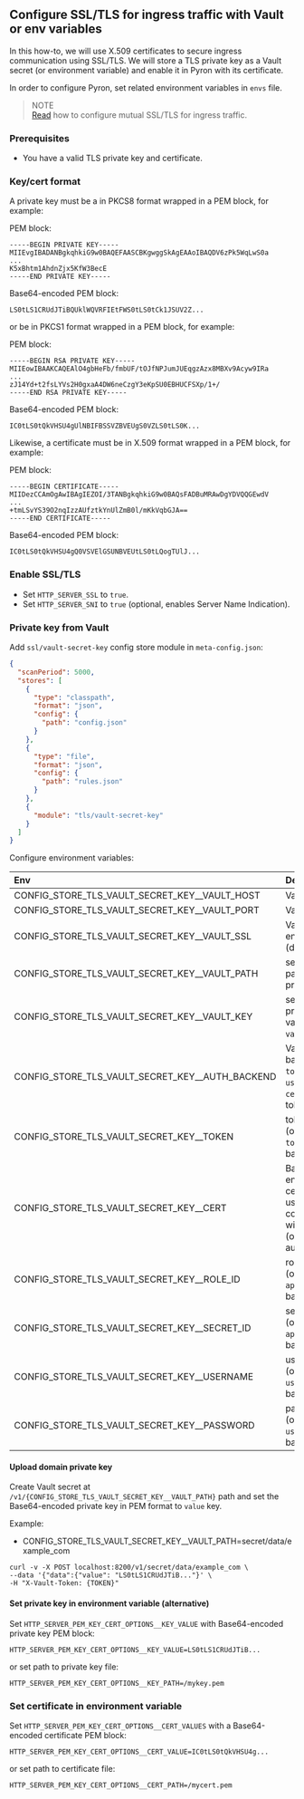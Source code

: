## Configure SSL/TLS for ingress traffic with Vault or env variables

In this how-to, we will use X.509 certificates to secure ingress communication using SSL/TLS.
We will store a TLS private key as a Vault secret (or environment variable) and enable it in Pyron with its certificate.

In order to configure Pyron, set related environment variables in `envs` file.

> NOTE<br/>
> [Read](http-server-mtls.md) how to configure mutual SSL/TLS for ingress traffic.

### Prerequisites

* You have a valid TLS private key and certificate.

### Key/cert format

A private key must be a in PKCS8 format wrapped in a PEM block, for example:

PEM block:

```
-----BEGIN PRIVATE KEY-----
MIIEvgIBADANBgkqhkiG9w0BAQEFAASCBKgwggSkAgEAAoIBAQDV6zPk5WqLwS0a
...
K5xBhtm1AhdnZjx5KfW3BecE
-----END PRIVATE KEY-----
```

Base64-encoded PEM block:

```
LS0tLS1CRUdJTiBQUklWQVRFIEtFWS0tLS0tCk1JSUV2Z...
```

or be in PKCS1 format wrapped in a PEM block, for example:

PEM block:

```
-----BEGIN RSA PRIVATE KEY-----
MIIEowIBAAKCAQEAlO4gbHeFb/fmbUF/tOJfNPJumJUEqgzAzx8MBXv9Acyw9IRa
...
zJ14Yd+t2fsLYVs2H0gxaA4DW6neCzgY3eKpSU0EBHUCFSXp/1+/
-----END RSA PRIVATE KEY-----
```

Base64-encoded PEM block:

```
IC0tLS0tQkVHSU4gUlNBIFBSSVZBVEUgS0VZLS0tLS0K...
```

Likewise, a certificate must be in X.509 format wrapped in a PEM block, for example:

PEM block:

```
-----BEGIN CERTIFICATE-----
MIIDezCCAmOgAwIBAgIEZOI/3TANBgkqhkiG9w0BAQsFADBuMRAwDgYDVQQGEwdV
...
+tmLSvYS39O2nqIzzAUfztkYnUlZmB0l/mKkVqbGJA==
-----END CERTIFICATE-----
```

Base64-encoded PEM block:

```
IC0tLS0tQkVHSU4gQ0VSVElGSUNBVEUtLS0tLQogTUlJ...
```

### Enable SSL/TLS

* Set `HTTP_SERVER_SSL` to `true`.
* Set `HTTP_SERVER_SNI` to `true` (optional, enables Server Name Indication).

### Private key from Vault

Add `ssl/vault-secret-key` config store module in `meta-config.json`:

```json
{
  "scanPeriod": 5000,
  "stores": [
    {
      "type": "classpath",
      "format": "json",
      "config": {
        "path": "config.json"
      }
    },
    {
      "type": "file",
      "format": "json",
      "config": {
        "path": "rules.json"
      }
    },
    {
      "module": "tls/vault-secret-key"
    }
  ]
}
```

Configure environment variables:

| Env                                              | Description                                                                                       |
|:-------------------------------------------------|:--------------------------------------------------------------------------------------------------|
| CONFIG_STORE_TLS_VAULT_SECRET_KEY__VAULT_HOST    | Vault host                                                                                        |
| CONFIG_STORE_TLS_VAULT_SECRET_KEY__VAULT_PORT    | Vault port                                                                                        |
| CONFIG_STORE_TLS_VAULT_SECRET_KEY__VAULT_SSL     | Vault SSL enabled flag (default false)                                                            |
| CONFIG_STORE_TLS_VAULT_SECRET_KEY__VAULT_PATH    | secrets Vault path with private key                                                               |
| CONFIG_STORE_TLS_VAULT_SECRET_KEY__VAULT_KEY     | secret key with private key value (default `value`)                                               |
| CONFIG_STORE_TLS_VAULT_SECRET_KEY__AUTH_BACKEND  | Vault auth backend: `token`, `approle`, `userpass` or `cert` (default token)                      |
| CONFIG_STORE_TLS_VAULT_SECRET_KEY__TOKEN         | token (optional, `token` auth backend)                                                            |
| CONFIG_STORE_TLS_VAULT_SECRET_KEY__CERT          | Base64-encoded certificate used for TLS communication with Vault  (optional, `cert` auth backend) |
| CONFIG_STORE_TLS_VAULT_SECRET_KEY__ROLE_ID       | role id  (optional, `approle` auth backend)                                                       |
| CONFIG_STORE_TLS_VAULT_SECRET_KEY__SECRET_ID     | secret id  (optional, `approle` auth backend)                                                     |
| CONFIG_STORE_TLS_VAULT_SECRET_KEY__USERNAME      | username  (optional, `userpass` auth backend)                                                     |
| CONFIG_STORE_TLS_VAULT_SECRET_KEY__PASSWORD      | password  (optional, `userpass` auth backend)                                                     |

#### Upload domain private key

Create Vault secret at `/v1/{CONFIG_STORE_TLS_VAULT_SECRET_KEY__VAULT_PATH}` path and set the Base64-encoded private key in PEM format to `value` key.

Example:

* CONFIG_STORE_TLS_VAULT_SECRET_KEY__VAULT_PATH=secret/data/example_com

```
curl -v -X POST localhost:8200/v1/secret/data/example_com \
--data '{"data":{"value": "LS0tLS1CRUdJTiB..."}' \
-H "X-Vault-Token: {TOKEN}"
```

#### Set private key in environment variable (alternative)

Set `HTTP_SERVER_PEM_KEY_CERT_OPTIONS__KEY_VALUE` with Base64-encoded private key PEM block:

```
HTTP_SERVER_PEM_KEY_CERT_OPTIONS__KEY_VALUE=LS0tLS1CRUdJTiB...
```

or set path to private key file:

```
HTTP_SERVER_PEM_KEY_CERT_OPTIONS__KEY_PATH=/mykey.pem
```

### Set certificate in environment variable

Set `HTTP_SERVER_PEM_KEY_CERT_OPTIONS__CERT_VALUES` with a Base64-encoded certificate PEM block:

```
HTTP_SERVER_PEM_KEY_CERT_OPTIONS__CERT_VALUE=IC0tLS0tQkVHSU4g...
```

or set path to certificate file:

```
HTTP_SERVER_PEM_KEY_CERT_OPTIONS__CERT_PATH=/mycert.pem
```